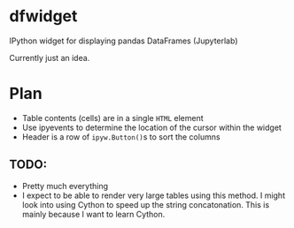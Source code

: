 # dfwidget
IPython widget for displaying pandas DataFrames (Jupyterlab)

Currently just an idea.

# Plan
* Table contents (cells) are in a single `HTML` element
* Use ipyevents to determine the location of the cursor within the widget
* Header is a row of `ipyw.Button()`s to sort the columns

## TODO:
 * Pretty much everything
 * I expect to be able to render very large tables using this method. I might look into using Cython to speed up the string concatonation. This is mainly because I want to learn Cython.
 
